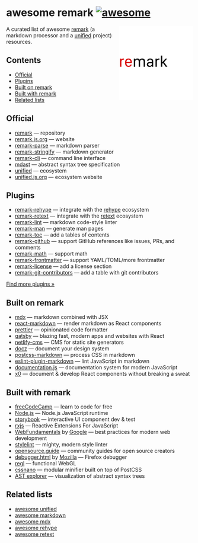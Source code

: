 <!--lint disable no-html-->

# awesome remark [![awesome][awesome-badge]][self]

[<img src="https://raw.githubusercontent.com/remarkjs/remark/4f6b3d7/logo.svg?sanitize=true" align="right" alt width="200">](https://remark.js.org)

A curated list of awesome [remark][] (a markdown processor and a [unified][]
project) resources.

## Contents

*   [Official](#official)
*   [Plugins](#plugins)
*   [Built on remark](#built-on-remark)
*   [Built with remark](#built-with-remark)
*   [Related lists](#related-lists)

## Official

*   [remark][]
    — repository
*   [remark.js.org][homepage]
    — website
*   [remark-parse][]
    — markdown parser
*   [remark-stringify][]
    — markdown generator
*   [remark-cli][]
    — command line interface
*   [mdast][]
    — abstract syntax tree specification
*   [unified][]
    — ecosystem
*   [unified.js.org][ecosystem-homepage]
    — ecosystem website

## Plugins

*   [remark-rehype](https://github.com/remarkjs/remark-rehype)
    — integrate with the [rehype][] ecosystem
*   [remark-retext](https://github.com/remarkjs/remark-retext)
    — integrate with the [retext][] ecosystem
*   [remark-lint](https://github.com/remarkjs/remark-lint)
    — markdown code-style linter
*   [remark-man](https://github.com/remarkjs/remark-man)
    — generate man pages
*   [remark-toc](https://github.com/remarkjs/remark-toc)
    — add a tables of contents
*   [remark-github](https://github.com/remarkjs/remark-github)
    — support GitHub references like issues, PRs, and comments
*   [remark-math](https://github.com/Rokt33r/remark-math)
    — support math
*   [remark-frontmatter](https://github.com/remarkjs/remark-frontmatter)
    — support YAML/TOML/more frontmatter
*   [remark-license](https://github.com/remarkjs/remark-license)
    — add a license section
*   [remark-git-contributors](https://github.com/vweevers/remark-git-contributors)
    — add a table with git contributors

[Find more plugins »](https://github.com/remarkjs/remark/blob/master/doc/plugins.md#list-of-plugins)

## Built on remark

*   [mdx](https://github.com/mdx-js/mdx)
    — markdown combined with JSX
*   [react-markdown](https://github.com/rexxars/react-markdown)
    — render markdown as React components
*   [prettier](https://github.com/prettier/prettier)
    — opinionated code formatter
*   [gatsby](https://github.com/gatsbyjs/gatsby)
    — blazing fast, modern apps and websites with React
*   [netlify-cms](https://github.com/netlify/netlify-cms)
    — CMS for static site generators
*   [docz](https://github.com/pedronauck/docz)
    — document your design system
*   [postcss-markdown](https://github.com/gucong3000/postcss-markdown)
    — process CSS in markdown
*   [eslint-plugin-markdown](https://github.com/eslint/eslint-plugin-markdown)
    — lint JavaScript in markdown
*   [documentation.js](https://github.com/documentationjs/documentation)
    — documentation system for modern JavaScript
*   [x0](https://github.com/c8r/x0)
    — document & develop React components without breaking a sweat

## Built with remark

*   [freeCodeCamp](https://github.com/freeCodeCamp/freeCodeCamp)
    — learn to code for free
*   [Node.js](https://github.com/nodejs/node)
    — Node.js JavaScript runtime
*   [storybook](https://github.com/storybooks/storybook)
    — interactive UI component dev & test
*   [rxjs](https://github.com/ReactiveX/rxjs)
    — Reactive Extensions For JavaScript
*   [WebFundamentals](https://github.com/google/WebFundamentals) by [Google](https://opensource.google.com)
    — best practices for modern web development
*   [stylelint](https://github.com/stylelint/stylelint)
    — mighty, modern style linter
*   [opensource.guide](https://github.com/github/opensource.guide)
    — community guides for open source creators
*   [debugger.html](https://github.com/devtools-html/debugger.html) by [Mozilla](https://www.mozilla.org)
    — Firefox debugger
*   [regl](https://github.com/regl-project/regl)
    — functional WebGL
*   [cssnano](https://github.com/cssnano/cssnano)
    — modular minifier built on top of PostCSS
*   [AST explorer](https://astexplorer.net)
    — visualization of abstract syntax trees

## Related lists

*   [awesome unified](https://github.com/unifiedjs/awesome)
*   [awesome markdown](https://github.com/BubuAnabelas/awesome-markdown)
*   [awesome mdx](https://github.com/transitive-bullshit/awesome-mdx)
*   [awesome rehype](https://github.com/rehypejs/awesome)
*   [awesome retext](https://github.com/retextjs/awesome)

<!-- Definitions. -->

[awesome-badge]: https://awesome.re/badge.svg

[self]: https://github.com/remarkjs/awesome-remark

[unified]: https://github.com/unifiedjs/unified

[mdast]: https://github.com/syntax-tree/mdast

[homepage]: https://remark.js.org

[ecosystem-homepage]: https://unified.js.org

[remark]: https://github.com/remarkjs/remark

[remark-parse]: https://github.com/remarkjs/remark/tree/master/packages/remark-parse

[remark-stringify]: https://github.com/remarkjs/remark/tree/master/packages/remark-stringify

[remark-cli]: https://github.com/remarkjs/remark/tree/master/packages/remark-cli

[rehype]: https://github.com/rehypejs/rehype

[retext]: https://github.com/retextjs/retext
